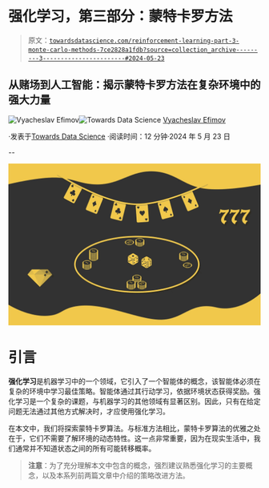 # 强化学习，第三部分：蒙特卡罗方法

> 原文：[`towardsdatascience.com/reinforcement-learning-part-3-monte-carlo-methods-7ce2828a1fdb?source=collection_archive---------3-----------------------#2024-05-23`](https://towardsdatascience.com/reinforcement-learning-part-3-monte-carlo-methods-7ce2828a1fdb?source=collection_archive---------3-----------------------#2024-05-23)

## 从赌场到人工智能：揭示蒙特卡罗方法在复杂环境中的强大力量

[](https://medium.com/@slavahead?source=post_page---byline--7ce2828a1fdb--------------------------------)![Vyacheslav Efimov](https://medium.com/@slavahead?source=post_page---byline--7ce2828a1fdb--------------------------------)[](https://towardsdatascience.com/?source=post_page---byline--7ce2828a1fdb--------------------------------)![Towards Data Science](https://towardsdatascience.com/?source=post_page---byline--7ce2828a1fdb--------------------------------) [Vyacheslav Efimov](https://medium.com/@slavahead?source=post_page---byline--7ce2828a1fdb--------------------------------)

·发表于[Towards Data Science](https://towardsdatascience.com/?source=post_page---byline--7ce2828a1fdb--------------------------------) ·阅读时间：12 分钟·2024 年 5 月 23 日

--

![](img/37d7bbb391066cffc3bf52feb6fac980.png)

# 引言

**强化学习**是机器学习中的一个领域，它引入了一个智能体的概念，该智能体必须在复杂的环境中学习最佳策略。智能体通过其行动学习，依据环境状态获得奖励。强化学习是一个复杂的课题，与机器学习的其他领域有显著区别。因此，只有在给定问题无法通过其他方式解决时，才应使用强化学习。

在本文中，我们将探索蒙特卡罗算法。与标准方法相比，蒙特卡罗算法的优雅之处在于，它们不需要了解环境的动态特性。这一点非常重要，因为在现实生活中，我们通常并不知道状态之间的所有可能转移概率。

> **注意**：为了充分理解本文中包含的概念，强烈建议熟悉强化学习的主要概念，以及本系列前两篇文章中介绍的策略改进方法。
